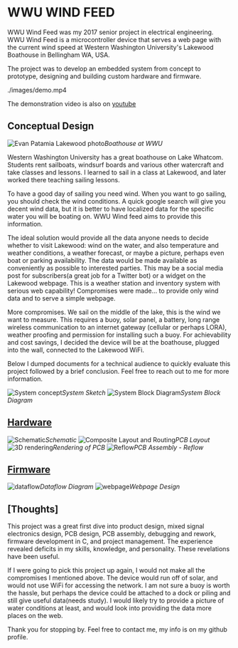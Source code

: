 
# WWU WIND FEED

WWU Wind Feed was my 2017 senior project in electrical engineering. WWU Wind Feed is a microcontroller device that serves a web page with the current wind speed at Western Washington University's Lakewood Boathouse in Bellingham WA, USA.

The project was to develop an embedded system from concept to prototype, designing and building custom hardware and firmware.

./images/demo.mp4

The demonstration video is also on [youtube](https://www.youtube.com/watch?v=sEgjqADhZPg)

## Conceptual Design

![Evan Patamia Lakewood photo](images/EvanPatamiaLakewood.jpeg)*Boathouse at WWU*

Western Washington University has a great boathouse on Lake Whatcom. Students rent sailboats, windsurf boards and various other watercraft and take classes and lessons. I learned to sail in a class at Lakewood, and later worked there teaching sailing lessons.

To have a good day of sailing you need wind. When you want to go sailing, you should check the wind conditions. A quick google search will give you decent wind data, but it is better to have localized data for the specific water you will be boating on. WWU Wind feed aims to provide this information. 

The ideal solution would provide all the data anyone needs to decide whether to visit Lakewood: wind on the water, and also temperature and weather conditions, a weather forecast, or maybe a picture, perhaps even boat or parking availability. The data would be made available as conveniently as possible to interested parties. This may be a social media post for subscribers(a great job for a Twitter bot) or a widget on the Lakewood webpage. This is a weather station and inventory system with serious web capability! Compromises were made... to provide only wind data and to serve a simple webpage.

More compromises. We sail on the middle of the lake, this is the wind we want to measure. This requires a buoy, solar panel, a battery, long range wireless communication to an internet gateway (cellular or perhaps LORA), weather proofing and permission for installing such a buoy. For achievability and cost savings, I decided the device will be at the boathouse, plugged into the wall, connected to the Lakewood WiFi.

Below I dumped documents for a technical audience to quickly evaluate this project followed by a brief conclusion. Feel free to reach out to me for more information.

![System concept](images/systemsketch.jpg)*System Sketch*
![System Block Diagram](images/SystemBlockDiagram.JPG)*System Block Diagram*


## [Hardware](https://github.com/tedfernau/WWUWINDFEED/tree/master/hardware)

![Schematic](images/Schematic.JPG)*Schematic*
![Composite Layout and Routing](images/routing.JPG)*PCB Layout*
![3D rendering](images/3D.JPG)*Rendering of PCB*
![Reflow](images/2-reflow.jpg)*PCB Assembly - Reflow*


## [Firmware](https://github.com/tedfernau/WWUWINDFEED/tree/master/firmware)

![dataflow](images/dataflow.JPG)*Dataflow Diagram*
![webpage](images/webpage.JPG)*Webpage Design*

## [Thoughts]

This project was a great first dive into product design, mixed signal electronics design, PCB design, PCB assembly, debugging and rework, firmware development in C, and project management. The experience revealed deficits in my skills, knowledge, and personality. These revelations have been useful.

If I were going to pick this project up again, I would not make all the compromises I mentioned above. The device would run off of solar, and would not use WiFi for accessing the network. I am not sure a buoy is worth the hassle, but perhaps the device could be attached to a dock or piling and still give useful data(needs study). I would likely try to provide a picture of water conditions at least, and would look into providing the data more places on the web. 

Thank you for stopping by. Feel free to contact me, my info is on my github profile. 